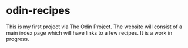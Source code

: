 # odin-recipes
This is  my first project via The Odin Project. The website will consist of a main index page which will have links to a few recipes. It is a work in progress.